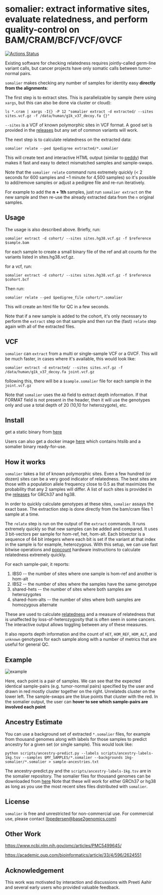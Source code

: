 # somalier: extract informative sites, evaluate relatedness, and perform quality-control on BAM/CRAM/BCF/VCF/GVCF

[![Actions Status](https://github.com/brentp/somalier/workflows/Docker%20Image%20CI/badge.svg)](https://github.com/brentp/somalier/actions)

Existing software for checking relatedness requires jointly-called germ-line variant calls,
but cancer projects have only somatic calls between tumor-normal pairs.

`somalier` makes checking any number of samples for identity easy **directly from the alignments**:

The first step is to extract sites. This is parallelizable by sample (here using `xargs`, but this can also be done via cluster or cloud):
```
ls *.cram | xargs -I{} -P 12 "somalier extract -d extracted/ --sites sites.vcf.gz -f /data/human/g1k_v37_decoy.fa {}"
```

`--sites` is a VCF of known polymorphic sites in VCF format. A good set is provided in
the [releases](https://github.com/brentp/somalier/releases) but any set of common variants will work.


The next step is to calculate relatedness on the extracted data:

```
somalier relate --ped $pedigree extracted/*.somalier
```
This will create text and interactive HTML output (similar to [peddy](https://github.com/brentp/peddy))
that makes it fast and easy to detect mismatched samples and sample-swaps.

Note that the `somalier relate` command runs extremely quickly (< 2 seconds for 600 samples and ~1 minute for 4,500 samples) so it's possible
to add/remove samples or adjust a pedigree file and re-run iteratively.

For example to add the **n + 1th** samples, just run `somalier extract` on the new sample and then re-use
the already extracted data from the `n` original samples.

## Usage

The usage is also described above. Briefly, run:
```
somalier extract -d cohort/ --sites sites.hg38.vcf.gz -f $reference $sample.bam
```
for each sample to create a small binary file of the ref and alt counts for the variants listed
in sites.hg38.vcf.gz.

for a vcf, run:
```
somalier extract -d cohort/ --sites sites.hg38.vcf.gz -f $reference $cohort.bcf
```

Then run:
```
somalier relate --ped $pedigree_file cohort/*.somalier
```
This will create an html file for QC in a few seconds. 

Note that if a new sample is added to the cohort, it's only necessary to perform
the `extract` step on that sample and then run the (fast) `relate` step again with all
of the extracted files.

## VCF

`somalier` can `extract` from a multi or single-sample VCF or a GVCF. This will be much faster, in cases where it's available,
this would look like:

```
somalier extract -d extracted/ --sites sites.vcf.gz -f /data/human/g1k_v37_decoy.fa joint.vcf.gz
```

following this, there will be a `$sample.somalier` file for each sample in the `joint.vcf.gz`

Note that `somalier` uses the `AD` field to extract depth information. If that FORMAT field is not present in the
header, then it will use the genotypes only and use a total depth of 20 (10,10 for heterozygote), etc.


## Install

get a static binary from [here](https://github.com/brentp/somalier/releases)

Users can also get a docker image [here](https://hub.docker.com/r/brentp/somalier/tags)
which contains htslib and a somalier binary ready-for-use.

## How it works

`somalier` takes a list of known polymorphic sites. Even a few hundred (or dozen) sites
can be a very good indicator of relatedness. The best sites are those with a population
allele frequency close to 0.5 as that maximizes the probability that any 2 samples will differ.
A list of such sites is provided in the [releases](https://github.com/brentp/somalier/releases)
for GRCh37 and hg38.

In order to quickly calculate genotypes at these sites, `somalier` assays the exact base.
The extraction step is done directly from the bam/cram files 1 sample at a time.

The `relate` step is run on the output of the `extract` commands. It runs extremely quickly
so that new samples can be added and compared. It uses 3 bit-vectors per sample for hom-ref,
het, hom-alt. Each bitvector is a sequence of 64 bit integers where each bit is set if
the variant at that index in the sample is for example, heterozygous. With this setup,
we can use fast bitwise operations and [popcount](https://en.wikichip.org/wiki/population_count)
hardware instructions to calculate relatedness extremely quickly.

For each sample-pair, it reports:
1. IBS0 -- the number of sites where one sample is hom-ref and another is hom-alt
2. IBS2 -- the number of sites where the samples have the same genotype
3. shared-hets -- the number of sites where both samples are heterozygotes
4. shared-hom-alts -- the number of sites where both samples are homozygous alternate

These are used to calculate [relatedness](https://en.wikipedia.org/wiki/Coefficient_of_relationship)
and a measure of relatedness that is unaffected by loss-of-heterozygosity that is often seen in some 
cancers. The interactive output allows toggling between any of these measures.

It also reports depth information and the count of `HET`, `HOM_REF`, `HOM_ALT`, and `unknown` genotypes for each sample
along with a number of metrics that are useful for general QC.

## Example

![example](https://user-images.githubusercontent.com/1739/43783575-4863f13c-9a1f-11e8-9cf8-622f784edc69.png)

Here, each point is a pair of samples. We can see that the expected identical sample-pairs (e.g. tumor-normal pairs) specified by the user
and drawn in red mostly cluster together on the right. Unrelateds cluster on the lower left. The sample-swaps are the blue points that cluster with
the red. In the somalier output, the user can **hover to see which sample-pairs are involved each point**


## Ancestry Estimate

You can use a background set of extracted `*.somalier` files, for example from thousand genomes along with labels for
those samples to predict ancestry for a given set (or single sample). This would look like:

```
python scripts/ancestry-predict.py --labels scripts/ancestry-labels-1kg.tsv --samples $MY_SAMPLES/*.somalier --backgrounds 1kg-somalier/*.somalier > sample-ancestries.txt
```

The ancestry-predict.py and the `scripts/ancestry-labels-1kg.tsv` are in the somalier repository.
The somalier files for thousand genomes can be downloaded from [here](https://zenodo.org/record/3479773/files/1kg.somalier.tar.gz?download=1)
Note that these will work for either GRCh37 or hg38 as long as you use the most recent sites files distributed with `somalier`.

 
## License

`somalier` is free and unrestricted for non-commercial use. For commercial use, please contact [bpedersen@base2genomics.com]

## Other Work

https://www.ncbi.nlm.nih.gov/pmc/articles/PMC5499645/

https://academic.oup.com/bioinformatics/article/33/4/596/2624551


## Acknowledgement

This work was motivated by interaction and discussions with Preeti Aahir and several
early users who provided valuable feedback.
